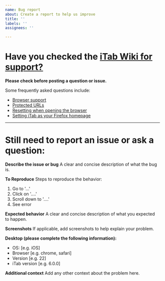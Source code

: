 ```yaml
---
name: Bug report
about: Create a report to help us improve
title: ''
labels: ''
assignees: ''

---
```


# Have you checked the [iTab Wiki for support?](https://github.com/zombieFox/iTab/wiki)

**Please check before posting a question or issue.**

Some frequently asked questions include:
- [Browser support](https://github.com/zombieFox/iTab/wiki/Browser-support)
- [Protected URLs](https://github.com/zombieFox/iTab/wiki/Protected-URLs)
- [Resetting when opening the browser](https://github.com/zombieFox/iTab/wiki/Resetting-when-opening-the-browser)
- [Setting iTab as your Firefox homepage](https://github.com/zombieFox/iTab/wiki/Setting-iTab-as-your-Firefox-homepage)

---

# Still need to report an issue or ask a question:

**Describe the issue or bug**
A clear and concise description of what the bug is.

**To Reproduce**
Steps to reproduce the behavior:
1. Go to '...'
2. Click on '....'
3. Scroll down to '....'
4. See error

**Expected behavior**
A clear and concise description of what you expected to happen.

**Screenshots**
If applicable, add screenshots to help explain your problem.

**Desktop (please complete the following information):**
 - OS: [e.g. iOS]
 - Browser [e.g. chrome, safari]
 - Version [e.g. 22]
 - iTab version [e.g. 6.0.0]

**Additional context**
Add any other context about the problem here.
